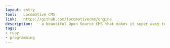 ```yaml
---
layout: entry
tool:	Locomotive CMS
link:	https://github.com/locomotivecms/engine
description:	a beautiful Open Source CMS that makes it super easy to develop and design exactly what your clients need
tags:
- ruby
- programming
---
```

